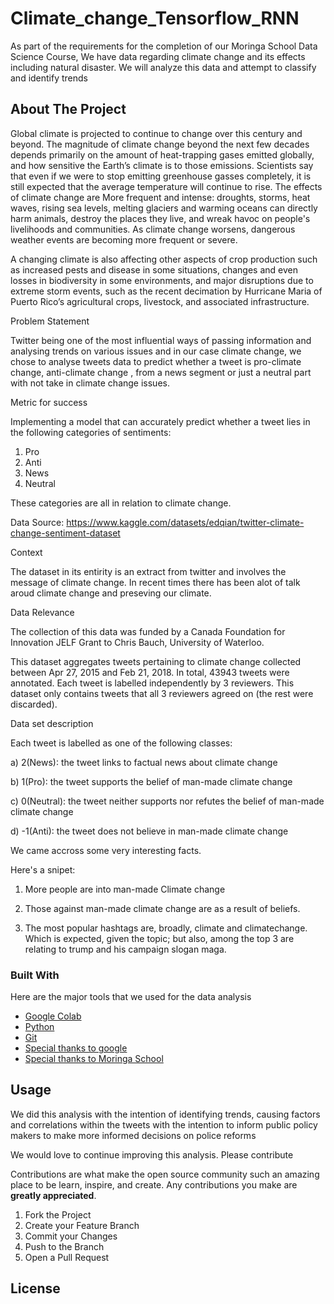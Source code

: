 # Climate_change_Tensorflow_RNN

As part of the requirements for the completion of our Moringa School Data Science Course, We have data regarding climate change and its effects including natural disaster. We will analyze this data and attempt to classify and identify trends


<!-- ABOUT THE PROJECT -->
## About The Project

Global climate is projected to continue to change over this century and beyond. The magnitude of climate change beyond the next few decades depends primarily on the amount of 
heat-trapping gases emitted globally, and how sensitive the Earth’s climate is to those emissions.
Scientists say that even if we were to stop emitting greenhouse gasses completely, it is still expected that the average temperature will continue to rise.
The effects of climate change are More frequent and intense: droughts, storms, heat waves, rising sea levels, melting glaciers and warming oceans can directly harm animals,
destroy the places they live, and wreak havoc on people's livelihoods and communities. As climate change worsens, dangerous weather events are becoming more frequent or severe.

A changing climate is also affecting other aspects of crop production such as increased pests and disease in some situations, changes and even losses in biodiversity in some environments, and major disruptions due to extreme storm events, such as the recent decimation by Hurricane Maria of Puerto Rico’s agricultural crops, livestock, and associated infrastructure.

Problem Statement

Twitter being one of the most influential ways of passing information and analysing trends on various issues and in our case climate change, we chose to analyse tweets data to predict whether a tweet is pro-climate change, anti-climate change , from a news segment or just a neutral part with not take in climate change issues.

Metric for success

Implementing a model that can accurately predict whether a tweet lies in the following categories of sentiments:

1. Pro
2. Anti
3. News
4. Neutral

These categories are all in relation to climate change.

Data Source: https://www.kaggle.com/datasets/edqian/twitter-climate-change-sentiment-dataset

Context

The dataset in its entirity is an extract from twitter and involves the message of climate change. In recent times there has been alot of talk aroud climate change and preseving our climate.

Data Relevance

The collection of this data was funded by a Canada Foundation for Innovation JELF Grant to Chris Bauch, University of Waterloo.

This dataset aggregates tweets pertaining to climate change collected between Apr 27, 2015 and Feb 21, 2018. In total, 43943 tweets were annotated. Each tweet is labelled independently by 3 reviewers. This dataset only contains tweets that all 3 reviewers agreed on (the rest were discarded).

Data set description

Each tweet is labelled as one of the following classes:

a) 2(News): the tweet links to factual news about climate change

b) 1(Pro): the tweet supports the belief of man-made climate change

c) 0(Neutral): the tweet neither supports nor refutes the belief of man-made climate change

d) -1(Anti): the tweet does not believe in man-made climate change

We came accross some very interesting facts.

Here's a snipet:
1. More people are into man-made Climate change

2. Those against man-made climate change are as a result of beliefs. 

3. The most popular hashtags are, broadly, climate and climatechange. Which is expected, given the topic; but also, among the top 3 are relating to trump and his campaign slogan maga.



### Built With

Here are the major tools that we used for the data analysis

* [Google Colab](https://colab.research.google.com/)
* [Python](https://www.python.org/)
* [Git](https://github.com/)
* [Special thanks to google](https://google.com)
* [Special thanks to Moringa School](https://moringaschool.com/)



<!-- USAGE EXAMPLES -->
## Usage

We did this analysis with the intention of identifying trends, causing factors and correlations within the tweets with the intention to inform public policy makers to make more informed decisions on police reforms




We would love to continue improving this analysis. Please contribute 

Contributions are what make the open source community such an amazing place to be learn, inspire, and create. Any contributions you make are **greatly appreciated**.

1. Fork the Project
2. Create your Feature Branch 
3. Commit your Changes 
4. Push to the Branch 
5. Open a Pull Request



<!-- LICENSE -->
## License





